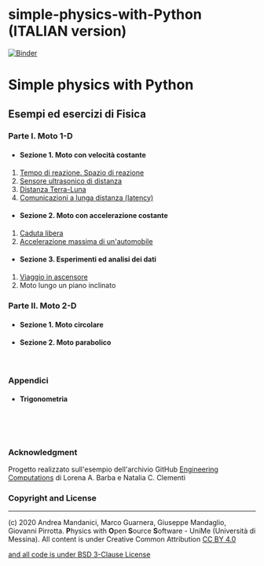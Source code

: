 # simple-physics-with-Python  (ITALIAN version)

[![Binder](https://mybinder.org/badge_logo.svg)](https://mybinder.org/v2/gh/POSS-UniMe/simple-physics-with-Python/master)


# Simple physics with Python

## Esempi ed esercizi di Fisica

### Parte I. Moto 1-D
* #### Sezione 1. Moto con velocità costante
1. [Tempo di reazione. Spazio di reazione](/notebook/SpazioReazione.ipynb)
2. [Sensore ultrasonico di distanza](/notebook/SensoreDistanza.ipynb)
3. [Distanza Terra-Luna](/notebook/DistanzaTerraLunaVer2.ipynb)
4. [Comunicazioni a lunga distanza (latency)](notebook/ComunicazioniLungaDistanza.ipynb)
* #### Sezione 2. Moto con accelerazione costante
1. [Caduta libera](/notebook/CadutaDeiGravi.ipynb)
2. [Accelerazione massima di un'automobile](/notebook/AccelerazioneAutomobile.ipynb)
* #### Sezione 3. Esperimenti ed analisi dei dati
1. [Viaggio in ascensore](/notebook/ViaggioInAscensoreVer001.ipynb)
2. Moto lungo un piano inclinato
### Parte II. Moto 2-D
* #### Sezione 1. Moto circolare
* #### Sezione 2. Moto parabolico

&nbsp;

### Appendici
* #### Trigonometria


&nbsp;

&nbsp;

### Acknowledgment
Progetto realizzato sull'esempio dell'archivio GitHub [Engineering Computations](https://github.com/engineersCode/EngComp)
di Lorena A. Barba e Natalia C. Clementi

### Copyright and License
--------------------------
(c) 2020 Andrea Mandanici, Marco Guarnera, Giuseppe Mandaglio, Giovanni Pirrotta. **P**hysics with **O**pen **S**ource **S**oftware - UniMe (Università di Messina). All content is under Creative Common Attribution  <a rel="license" href="https://creativecommons.org/licenses/by/4.0">CC BY 4.0
 
 and all code is under [BSD 3-Clause License](https://opensource.org/licenses/BSD-3-Clause)
